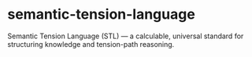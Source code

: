 # semantic-tension-language
Semantic Tension Language (STL) — a calculable, universal standard for structuring knowledge and tension-path reasoning.
